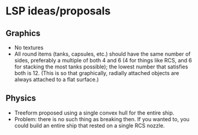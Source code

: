 # LSP ideas/proposals

## Graphics

* No textures
* All round items (tanks, capsules, etc.) should have the same number
  of sides, preferably a multiple of both 4 and 6 (4 for things like
  RCS, and 6 for stacking the most tanks possible); the lowest number
  that satisfies both is 12. (This is so that graphically, radially
  attached objects are always attached to a flat surface.)

## Physics

* Treeform proposed using a single convex hull for the entire ship.
* Problem: there is no such thing as breaking then. If you wanted to,
  you could build an entire ship that rested on a single RCS nozzle.
